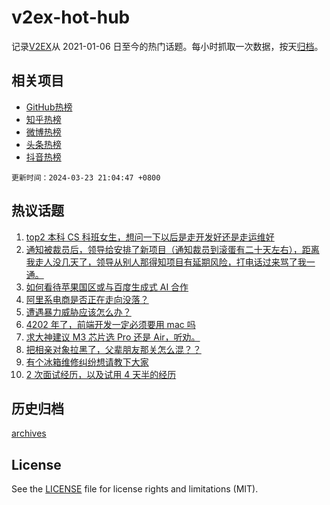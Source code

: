# v2ex-hot-hub

 记录[V2EX](https://www.v2ex.com/)从 2021-01-06 日至今的热门话题。每小时抓取一次数据，按天[归档](archives)。
 
 ## 相关项目

- [GitHub热榜](https://github.com/snaildev/github-hot-hub)
- [知乎热榜](https://github.com/snaildev/zhihu-hot-hub)
- [微博热榜](https://github.com/snaildev/weibo-hot-hub)
- [头条热榜](https://github.com/snaildev/toutiao-hot-hub)
- [抖音热榜](https://github.com/snaildev/douyin-hot-hub)


 `更新时间：2024-03-23 21:04:47 +0800`

## 热议话题

1. [top2 本科 CS 科班女生，想问一下以后是走开发好还是走运维好](https://www.v2ex.com/t/1026214)
1. [通知被裁员后，领导给安排了新项目（通知裁员到滚蛋有二十天左右），距离我走人没几天了，领导从别人那得知项目有延期风险，打电话过来骂了我一通。](https://www.v2ex.com/t/1026205)
1. [如何看待苹果国区或与百度生成式 AI 合作](https://www.v2ex.com/t/1026254)
1. [阿里系电商是否正在走向没落？](https://www.v2ex.com/t/1026269)
1. [遭遇暴力威胁应该怎么办？](https://www.v2ex.com/t/1026280)
1. [4202 年了，前端开发一定必须要用 mac 吗](https://www.v2ex.com/t/1026345)
1. [求大神建议 M3 芯片选 Pro 还是 Air，听劝。](https://www.v2ex.com/t/1026225)
1. [把相亲对象拉黑了，父辈朋友那关怎么混？？](https://www.v2ex.com/t/1026307)
1. [有个冰箱维修纠纷想请教下大家](https://www.v2ex.com/t/1026260)
1. [2 次面试经历，以及试用 4 天半的经历](https://www.v2ex.com/t/1026358)

## 历史归档

[archives](archives)

## License

See the [LICENSE](LICENSE) file for license rights and limitations (MIT).
